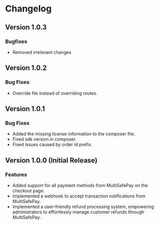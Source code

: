 # Changelog

## Version 1.0.3

### Bugfixes

- Removed irrelevant changes

## Version 1.0.2

### Bug Fixes

- Override file instead of overriding routes.

## Version 1.0.1

### Bug Fixes

- Added the missing license information to the composer file.
- Fixed sdk version in composer.
- Fixed issues caused by order id prefix.

## Version 1.0.0 (Initial Release)

### Features

- Added support for all payment methods from MultiSafePay on the checkout page.
- Implemented a webhook to accept transaction notifications from MultiSafePay.
- Implemented a user-friendly refund processing system, empowering administrators to effortlessly manage customer refunds through MultiSafePay.
